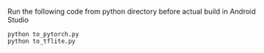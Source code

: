 Run the following code from python directory before actual build in Android Studio
```
python to_pytorch.py 
python to_tflite.py 
```